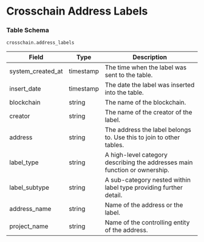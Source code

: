 # Crosschain Address Labels

### Table Schema

`crosschain.address_labels`

| Field               | Type      | Description                                                                |
| ------------------- | --------- | -------------------------------------------------------------------------- |
| system\_created\_at | timestamp | The time when the label was sent to the table.                             |
| insert\_date        | timestamp | The date the label was inserted into the table.                            |
| blockchain          | string    | The name of the blockchain.                                                |
| creator             | string    | The name of the creator of the label.                                      |
| address             | string    | The address the label belongs to. Use this to join to other tables.        |
| label\_type         | string    | A high-level category describing the addresses main function or ownership. |
| label\_subtype      | string    | A sub-category nested within label type providing further detail.          |
| address\_name       | string    | Name of the address or the label.                                          |
| project\_name       | string    | Name of the controlling entity of the address.                             |
